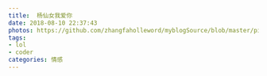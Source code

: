 ```yaml
---
title: 	杨仙女我爱你
date: 2018-08-10 22:37:43
photos: https://github.com/zhangfaholleword/myblogSource/blob/master/pics/XF2.png?raw=true
tags:
- lol
- coder
categories: 情感
---
```


